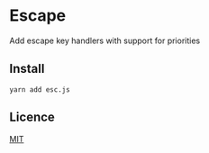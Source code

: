 # Escape

Add escape key handlers with support for priorities

## Install

```
yarn add esc.js
```

## Licence

[MIT](./LICENSE)
